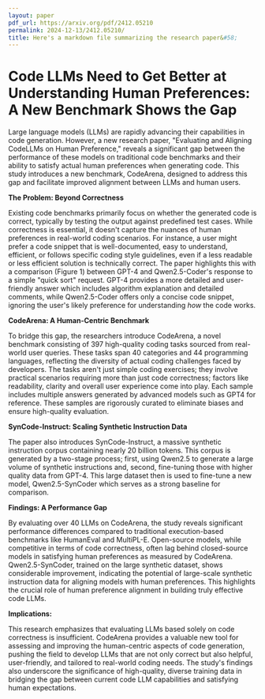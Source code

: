```yaml
---
layout: paper
pdf_url: https://arxiv.org/pdf/2412.05210
permalink: 2024-12-13/2412.05210/
title: Here's a markdown file summarizing the research paper&#58;
---
```




# Code LLMs Need to Get Better at Understanding Human Preferences: A New Benchmark Shows the Gap

Large language models (LLMs) are rapidly advancing their capabilities in code generation.  However, a new research paper, "Evaluating and Aligning CodeLLMs on Human Preference," reveals a significant gap between the performance of these models on traditional code benchmarks and their ability to satisfy actual human preferences when generating code.  This study introduces a new benchmark, CodeArena, designed to address this gap and facilitate improved alignment between LLMs and human users.

**The Problem: Beyond Correctness**

Existing code benchmarks primarily focus on whether the generated code is correct, typically by testing the output against predefined test cases.  While correctness is essential, it doesn't capture the nuances of human preferences in real-world coding scenarios.  For instance, a user might prefer a code snippet that is well-documented, easy to understand, efficient, or follows specific coding style guidelines, even if a less readable or less efficient solution is technically correct. The paper highlights this with a comparison (Figure 1) between GPT-4 and Qwen2.5-Coder's response to a simple "quick sort" request. GPT-4 provides a more detailed and user-friendly answer which includes algorithm explanation and detailed comments, while Qwen2.5-Coder offers only a concise code snippet, ignoring the user's likely preference for understanding *how* the code works.


**CodeArena: A Human-Centric Benchmark**

To bridge this gap, the researchers introduce CodeArena, a novel benchmark consisting of 397 high-quality coding tasks sourced from real-world user queries. These tasks span 40 categories and 44 programming languages, reflecting the diversity of actual coding challenges faced by developers.  The tasks aren't just simple coding exercises; they involve practical scenarios requiring more than just code correctness; factors like readability, clarity and overall user experience come into play. Each sample includes multiple answers generated by advanced models such as GPT4 for reference.  These samples are rigorously curated to eliminate biases and ensure high-quality evaluation.


**SynCode-Instruct: Scaling Synthetic Instruction Data**

The paper also introduces SynCode-Instruct, a massive synthetic instruction corpus containing nearly 20 billion tokens. This corpus is generated by a two-stage process; first, using  Qwen2.5 to generate a large volume of synthetic instructions and, second, fine-tuning those with higher quality data from GPT-4.  This large dataset then is used to fine-tune a new model, Qwen2.5-SynCoder which serves as a strong baseline for comparison.


**Findings: A Performance Gap**

By evaluating over 40 LLMs on CodeArena, the study reveals significant performance differences compared to traditional execution-based benchmarks like HumanEval and MultiPL-E.  Open-source models, while competitive in terms of code correctness, often lag behind closed-source models in satisfying human preferences as measured by CodeArena.  Qwen2.5-SynCoder, trained on the large synthetic dataset, shows considerable improvement, indicating the potential of large-scale synthetic instruction data for aligning models with human preferences. This highlights the crucial role of human preference alignment in building truly effective code LLMs.


**Implications:**

This research emphasizes that evaluating LLMs based solely on code correctness is insufficient. CodeArena provides a valuable new tool for assessing and improving the human-centric aspects of code generation, pushing the field to develop LLMs that are not only correct but also helpful, user-friendly, and tailored to real-world coding needs. The study's findings also underscore the significance of high-quality, diverse training data in bridging the gap between current code LLM capabilities and satisfying human expectations.